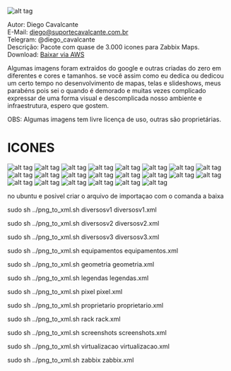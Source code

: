 ![alt tag](https://github.com/suportecavalcante/zabbix.icones/blob/master/screenshots/zabbix.jpg)

Autor: Diego Cavalcante\
E-Mail: diego@suportecavalcante.com.br\
Telegram: @diego_cavalcante\
Descrição: Pacote com quase de 3.000 icones para Zabbix Maps.\
Download: [Baixar via AWS](https://s3-sa-east-1.amazonaws.com/suportecavalcante.com.br/downloads/zabbix/zabbix.icones.zip)

Algumas imagens foram extraidos do google e outras criadas do zero em diferentes e cores e tamanhos. se você assim como eu dedica ou dedicou um certo tempo no desenvolvimento de mapas, telas e slideshows, meus parabéns pois sei o quando é demorado e muitas vezes complicado expressar de uma forma visual e descomplicada nosso ambiente e infraestrutura, espero que gostem.

OBS: Algumas imagens tem livre licença de uso, outras são proprietárias.

# ICONES
![alt tag](https://github.com/suportecavalcante/zabbix.icones/blob/master/screenshots/15.png)
![alt tag](https://github.com/suportecavalcante/zabbix.icones/blob/master/screenshots/16.png)
![alt tag](https://github.com/suportecavalcante/zabbix.icones/blob/master/screenshots/17.png)
![alt tag](https://github.com/suportecavalcante/zabbix.icones/blob/master/screenshots/18.png)
![alt tag](https://github.com/suportecavalcante/zabbix.icones/blob/master/screenshots/19.png)
![alt tag](https://github.com/suportecavalcante/zabbix.icones/blob/master/screenshots/20.png)
![alt tag](https://github.com/suportecavalcante/zabbix.icones/blob/master/screenshots/21.png)
![alt tag](https://github.com/suportecavalcante/zabbix.icones/blob/master/screenshots/22.png)
![alt tag](https://github.com/suportecavalcante/zabbix.icones/blob/master/screenshots/06.png)
![alt tag](https://github.com/suportecavalcante/zabbix.icones/blob/master/screenshots/07.png)
![alt tag](https://github.com/suportecavalcante/zabbix.icones/blob/master/screenshots/08.png)
![alt tag](https://github.com/suportecavalcante/zabbix.icones/blob/master/screenshots/09.png)
![alt tag](https://github.com/suportecavalcante/zabbix.icones/blob/master/screenshots/10.png)
![alt tag](https://github.com/suportecavalcante/zabbix.icones/blob/master/screenshots/11.png)
![alt tag](https://github.com/suportecavalcante/zabbix.icones/blob/master/screenshots/12.png)
![alt tag](https://github.com/suportecavalcante/zabbix.icones/blob/master/screenshots/13.png)
![alt tag](https://github.com/suportecavalcante/zabbix.icones/blob/master/screenshots/14.png)
![alt tag](https://github.com/suportecavalcante/zabbix.icones/blob/master/screenshots/01.png)
![alt tag](https://github.com/suportecavalcante/zabbix.icones/blob/master/screenshots/02.png)
![alt tag](https://github.com/suportecavalcante/zabbix.icones/blob/master/screenshots/03.png)
![alt tag](https://github.com/suportecavalcante/zabbix.icones/blob/master/screenshots/04.png)
![alt tag](https://github.com/suportecavalcante/zabbix.icones/blob/master/screenshots/05.png)

no ubuntu e posivel criar o arquivo de importaçao com o comanda a baixa 

sudo sh ../png_to_xml.sh diversosv1 diversosv1.xml

sudo sh ../png_to_xml.sh diversosv2 diversosv2.xml

sudo sh ../png_to_xml.sh diversosv3 diversosv3.xml

sudo sh ../png_to_xml.sh equipamentos equipamentos.xml

sudo sh ../png_to_xml.sh geometria geometria.xml

sudo sh ../png_to_xml.sh legendas legendas.xml

sudo sh ../png_to_xml.sh pixel pixel.xml

sudo sh ../png_to_xml.sh proprietario proprietario.xml

sudo sh ../png_to_xml.sh rack rack.xml

sudo sh ../png_to_xml.sh screenshots screenshots.xml

sudo sh ../png_to_xml.sh virtualizacao virtualizacao.xml

sudo sh ../png_to_xml.sh zabbix zabbix.xml

